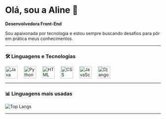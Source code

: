 # Olá, sou a Aline 🚀  
**Desenvolvedora Front-End**

Sou apaixonada por tecnologia e estou sempre buscando desafios para pôr em prática meus conhecimentos.

---

### 🛠️ Linguagens e Tecnologias

<div style="display: flex; gap: 20px;">
  <img src="https://cdn.jsdelivr.net/gh/devicons/devicon/icons/java/java-original.svg" width="40" height="40" alt="Java"/>
  <img src="https://cdn.jsdelivr.net/gh/devicons/devicon/icons/python/python-original.svg" width="40" height="40" alt="Python"/>
  <img src="https://cdn.jsdelivr.net/gh/devicons/devicon/icons/html5/html5-original.svg" width="40" height="40" alt="HTML"/>
  <img src="https://cdn.jsdelivr.net/gh/devicons/devicon/icons/css3/css3-original.svg" width="40" height="40" alt="CSS"/>
  <img src="https://cdn.jsdelivr.net/gh/devicons/devicon/icons/javascript/javascript-original.svg" width="40" height="40" alt="JavaScript"/>
  <img src="https://cdn.jsdelivr.net/gh/devicons/devicon/icons/django/django-plain.svg" width="40" height="40" alt="Django"/>
</div>

---

### 📊 Linguagens mais usadas

![Top Langs](https://github-readme-stats.vercel.app/api/top-langs/?username=23Aline&layout=compact&theme=dracula)

---
